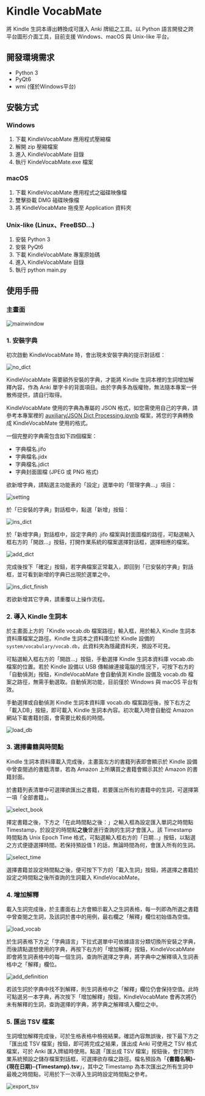 # Kindle VocabMate
將 Kindle 生詞本導出轉換成可匯入 Anki 牌組之工具。以 Python 語言開發之跨平台圖形介面工具，目前支援 Windows、macOS 與 Unix-like 平台。

## 開發環境需求
* Python 3
* PyQt6
* wmi (僅於Windows平台)

## 安裝方式
### Windows
1. 下載 KindleVocabMate 應用程式壓縮檔
2. 解開 zip 壓縮檔案
3. 進入 KindleVocabMate 目錄
4. 執行 KindeVocabMate.exe 檔案

### macOS
1. 下載 KindleVocabMate 應用程式之磁碟映像檔
2. 雙擊掛載 DMG 碰碟映像檔
3. 將 KindleVocabMate 拖曵至 Application 資料夾

### Unix-like (Linux、FreeBSD…)
1. 安裝 Python 3
2. 安裝 PyQt6
3. 下載 KindleVocabMate 專案原始碼
4. 進入 KindleVocabMate 目錄
5. 執行 python main.py

## 使用手冊
### 主畫面
![mainwindow](https://raw.githubusercontent.com/mainlander/KindleVocabMate/refs/heads/main/screenshot/screen-main.png)

### 1. 安裝字典

初次啟動 KindleVocabMate 時，會出現未安裝字典的提示對話框：

![no_dict](https://raw.githubusercontent.com/mainlander/KindleVocabMate/refs/heads/main/screenshot/screen-no-dict-messagebox.png)

KindleVocabMate 需要額外安裝的字典，才能將 Kindle 生詞本裡的生詞增加解釋內容，作為 Anki 單字卡的背面項目。由於字典多為版權物，無法隨本專案一併散佈提供，請自行取得。

KindleVocabMate 使用的字典為專屬的 JSON 格式，如您需使用自己的字典，請參考本專案裡的 [auxiliary/JSON Dict Processing.ipynb](https://github.com/mainlander/KindleVocabMate/blob/main/auxiliary/JSON%20Dict%20Processing.ipynb) 檔案，將您的字典轉換成 KindleVocabMate 使用的格式。

一個完整的字典需包含如下四個檔案：
* 字典檔名.jifo
* 字典檔名.jidx
* 字典檔名.jdict
* 字典封面圖檔 (JPEG 或 PNG 格式)

欲新增字典，請點選主功能表的「設定」選單中的「管理字典...」項目：

![setting](https://raw.githubusercontent.com/mainlander/KindleVocabMate/refs/heads/main/screenshot/screen-menu-settings.png)

於「已安裝的字典」對話框中，點選「新增」按鈕：

![ins_dict](https://raw.githubusercontent.com/mainlander/KindleVocabMate/refs/heads/main/screenshot/screen-dict-dialog.png)

於「新增字典」對話框中，設定字典的 .jifo 檔案與封面圖檔的路徑，可點選輸入框右方的「開啟...」按鈕，打開作業系統的檔案選擇對話框，選擇相應的檔案。

![add_dict](https://raw.githubusercontent.com/mainlander/KindleVocabMate/refs/heads/main/screenshot/screen-add-dict-dialog.png)

完成後按下「確定」按鈕，若字典檔案正常載入，即回到「已安裝的字典」對話框，並可看到新增的字典已出現於選單之中。

![ins_dict_finish](https://raw.githubusercontent.com/mainlander/KindleVocabMate/refs/heads/main/screenshot/screen-add-dict-finish.png)

若欲新增其它字典，請重覆以上操作流程。

### 2. 導入 Kindle 生詞本

於主畫面上方的「Kindle vocab.db 檔案路徑」輸入框，用於輸入 Kindle 生詞本資料庫檔案之路徑。Kindle 生詞本之資料庫位於 Kindle 設備的 `system/vocabulary/vocab.db`，此資料夾為隱藏資料夾，預設不可見。

可點選輸入框右方的「開啟...」按鈕，手動選擇 Kindle 生詞本資料庫 vocab.db 檔案的位置。若於 Kindle 設備以 USB 傳輸線連接電腦的情況下，可按下右方的「自動偵測」按鈕，KindleVocabMate 會自動偵測 Kindle 設備及 vocab.db 檔案之路徑，無需手動選取。自動偵測功能，目前僅於 Windows 與 macOS 平台有效。

手動選擇或自動偵測 Kindle 生詞本資料庫 vocab.db 檔案路徑後，按下右方之「載入DB」按鈕，即可載入 Kindle 生詞本內容。初次載入時會自動從 Amazon 網站下載書籍封面，會需要比較長的時間。

![load_db](https://raw.githubusercontent.com/mainlander/KindleVocabMate/refs/heads/main/screenshot/screen-load-db.png)

### 3. 選擇書籍與時間點

Kindle 生詞本資料庫載入完成後，主畫面左方的書籍列表即會顯示於 Kindle 設備中曾查閱過的書籍清單，若為 Amazon 上所購買之書籍會顯示其於 Amazon 的書籍封面。

於書籍列表清單中可選擇欲匯出之書籍，若要匯出所有的書籍中的生詞，可選擇第一項「全部書籍」。

![select_book](https://raw.githubusercontent.com/mainlander/KindleVocabMate/refs/heads/main/screenshot/screen-select-book.png)

擇定書籍之後，下方之「在此時間點之後：」之輸入框為設定匯入單詞之時間點 Timestamp，於設定的時間點**之後**曾進行查詢的生詞才會匯入。該 Timestamp 時間點為 Unix Epoch Time 格式，可點選輸入框右方的「日期...」按鈕，以點選之方式便捷選擇時間。若保持預設值 1 的話，無論時間為何，會匯入所有的生詞。

![select_time](https://raw.githubusercontent.com/mainlander/KindleVocabMate/refs/heads/main/screenshot/screen-select-timestamp.png)

選擇書籍並設定時間點之後，便可按下下方的「載入生詞」按鈕，將選擇之書籍於設定之時間點之後所查詢的生詞載入 KindleVocabMate。

### 4. 增加解釋

載入生詞完成後，於主畫面右上方會顯示載入之生詞表格，每一列即為所選之書籍中曾查閱之生詞，及該詞於書中的用例，最右欄之「解釋」欄位初始值為空值。

![load_vocab](https://raw.githubusercontent.com/mainlander/KindleVocabMate/refs/heads/main/screenshot/screen-load-vocab.png)

於生詞表格下方之「字典語言」下拉式選單中可依據語言分類切換所安裝之字典，而後請點選想使用的字典，再按下右方的「增加解釋」按鈕，KindleVocabMate 即會將生詞表格中的每一個生詞，查詢所選擇之字典，將字典中之解釋填入生詞表格中之「解釋」欄位。

![add_definition](https://raw.githubusercontent.com/mainlander/KindleVocabMate/refs/heads/main/screenshot/screen-add-definition.png)

若該生詞於字典中找不到解釋，則生詞表格中之「解釋」欄位仍會保持空值。此時可點選另一本字典，再次按下「增加解釋」按鈕，KindleVocabMate 會再次將仍未有解釋的生詞，查詢選擇的字典，將字典之解釋填入欄位之中。

### 5. 匯出 TSV 檔案

生詞增加解釋完成後，可於生格表格中檢視結果。確認內容無誤後，按下最下方之「匯出成 TSV 檔案」按鈕，即可將完成之結果，匯出成 Anki 可使用之 TSV 格式檔案，可於 Anki 匯入牌組時使用。點選「匯出成 TSV 檔案」按鈕後，會打開作業系統預設之儲存檔案對話框，可選擇欲存檔之路徑。檔名預設為「**{書籍名稱}-{現在日期}-{Timestamp}.tsv**」，其中之 Timestamp 為本次匯出之所有生詞中最晚之時間點，可用於下一次導入生詞時設定時間點之參考。

![export_tsv](https://raw.githubusercontent.com/mainlander/KindleVocabMate/refs/heads/main/screenshot/screen-export-tsv.png)

